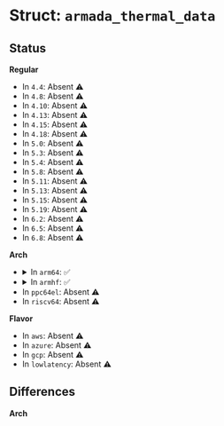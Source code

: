# Struct: <code>armada_thermal_data</code>

## Status
<b>Regular</b>
<ul>
<li>
In <code>4.4</code>: Absent ⚠️
</li>
<li>
In <code>4.8</code>: Absent ⚠️
</li>
<li>
In <code>4.10</code>: Absent ⚠️
</li>
<li>
In <code>4.13</code>: Absent ⚠️
</li>
<li>
In <code>4.15</code>: Absent ⚠️
</li>
<li>
In <code>4.18</code>: Absent ⚠️
</li>
<li>
In <code>5.0</code>: Absent ⚠️
</li>
<li>
In <code>5.3</code>: Absent ⚠️
</li>
<li>
In <code>5.4</code>: Absent ⚠️
</li>
<li>
In <code>5.8</code>: Absent ⚠️
</li>
<li>
In <code>5.11</code>: Absent ⚠️
</li>
<li>
In <code>5.13</code>: Absent ⚠️
</li>
<li>
In <code>5.15</code>: Absent ⚠️
</li>
<li>
In <code>5.19</code>: Absent ⚠️
</li>
<li>
In <code>6.2</code>: Absent ⚠️
</li>
<li>
In <code>6.5</code>: Absent ⚠️
</li>
<li>
In <code>6.8</code>: Absent ⚠️
</li>
</ul>
<b>Arch</b>
<ul>
<li>
<details>
<summary>In <code>arm64</code>: ✅</summary>

```c
struct armada_thermal_data {
    void (*init)(struct platform_device *, struct armada_thermal_priv *);
    s64 coef_b;
    s64 coef_m;
    u32 coef_div;
    bool inverted;
    bool signed_sample;
    unsigned int temp_shift;
    unsigned int temp_mask;
    unsigned int thresh_shift;
    unsigned int hyst_shift;
    unsigned int hyst_mask;
    u32 is_valid_bit;
    unsigned int syscon_control0_off;
    unsigned int syscon_control1_off;
    unsigned int syscon_status_off;
    unsigned int dfx_irq_cause_off;
    unsigned int dfx_irq_mask_off;
    unsigned int dfx_overheat_irq;
    unsigned int dfx_server_irq_mask_off;
    unsigned int dfx_server_irq_en;
    unsigned int cpu_nr;
};
```
</details>
</li>
<li>
<details>
<summary>In <code>armhf</code>: ✅</summary>

```c
struct armada_thermal_data {
    void (*init)(struct platform_device *, struct armada_thermal_priv *);
    s64 coef_b;
    s64 coef_m;
    u32 coef_div;
    bool inverted;
    bool signed_sample;
    unsigned int temp_shift;
    unsigned int temp_mask;
    unsigned int thresh_shift;
    unsigned int hyst_shift;
    unsigned int hyst_mask;
    u32 is_valid_bit;
    unsigned int syscon_control0_off;
    unsigned int syscon_control1_off;
    unsigned int syscon_status_off;
    unsigned int dfx_irq_cause_off;
    unsigned int dfx_irq_mask_off;
    unsigned int dfx_overheat_irq;
    unsigned int dfx_server_irq_mask_off;
    unsigned int dfx_server_irq_en;
    unsigned int cpu_nr;
};
```
</details>
</li>
<li>
In <code>ppc64el</code>: Absent ⚠️
</li>
<li>
In <code>riscv64</code>: Absent ⚠️
</li>
</ul>
<b>Flavor</b>
<ul>
<li>
In <code>aws</code>: Absent ⚠️
</li>
<li>
In <code>azure</code>: Absent ⚠️
</li>
<li>
In <code>gcp</code>: Absent ⚠️
</li>
<li>
In <code>lowlatency</code>: Absent ⚠️
</li>
</ul>

## Differences
<b>Arch</b>
<ul>
</ul>
